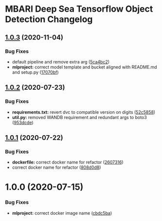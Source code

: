 # MBARI Deep Sea Tensorflow Object Detection Changelog

## [1.0.3](http://bitbucket.org/mbari/deepsea-tfdetect/compare/v1.0.2...v1.0.3) (2020-11-04)


### Bug Fixes

* default pipeline and remove extra arg ([5ca4bc2](http://bitbucket.org/mbari/deepsea-tfdetect/commits/5ca4bc21a681499f0134da773237b9781a5a7bfa))
* **mlproject:** correct model template and bucket aligned with README.md and setup.py ([17070bf](http://bitbucket.org/mbari/deepsea-tfdetect/commits/17070bfdddaaa9c5060d2c382613749052d8590c))

## [1.0.2](http://bitbucket.org/mbari/deepsea-tfdetect/compare/v1.0.1...v1.0.2) (2020-07-23)


### Bug Fixes

* **requirements.txt:** revert dvc to compatible version on digits ([52c5858](http://bitbucket.org/mbari/deepsea-tfdetect/commits/52c5858b3e9f38152ec553d8128804689d5f51f1))
* **util.py:** removed WANDB requirement and redundant args to boto3 ([953dcde](http://bitbucket.org/mbari/deepsea-tfdetect/commits/953dcdeecc3c39c48365629e6ec8cdac7e344530))

## [1.0.1](http://bitbucket.org/mbari/deepsea-tfdetect/compare/v1.0.0...v1.0.1) (2020-07-22)


### Bug Fixes

* **dockerfile:** correct docker name for refactor ([2607316](http://bitbucket.org/mbari/deepsea-tfdetect/commits/2607316bddec0f256b5720973a6a99d85fb20d2e))
* correct docker name for refactor ([808d0d8](http://bitbucket.org/mbari/deepsea-tfdetect/commits/808d0d83cd744008f1714d9d2525ef5b9475dca9))

# 1.0.0 (2020-07-15)


### Bug Fixes

* **mlproject:** correct docker image name ([cbdc5ba](http://bitbucket.org/mbari/deepsea-tfdetect/commits/cbdc5ba2ece1497c4cae42349b949f3f1bd7a2f3))
